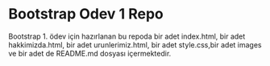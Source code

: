 # Bootstrap Odev 1 Repo

Bootstrap 1. ödev için hazırlanan bu repoda bir adet index.html, bir adet hakkimizda.html, bir adet urunlerimiz.html, bir adet style.css,bir adet images ve bir adet de README.md dosyası içermektedir.